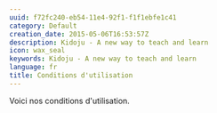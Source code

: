 ```yaml
---
uuid: f72fc240-eb54-11e4-92f1-f1f1ebfe1c41
category: Default
creation_date: 2015-05-06T16:53:57Z
description: Kidoju - A new way to teach and learn
icon: wax_seal
keywords: Kidoju - A new way to teach and learn
language: fr
title: Conditions d'utilisation
---
```

Voici nos conditions d'utilisation.
<script>
  alert(1);
</script>
